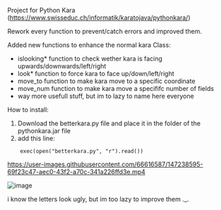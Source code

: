 Project for Python Kara (https://www.swisseduc.ch/informatik/karatojava/pythonkara/)

Rework every function to prevent/catch errors and improved them.

Added new functions to enhance the normal kara Class:
  - islooking* function to check wether kara is facing upwards/downwards/left/right
  - look* function to force kara to face up/down/left/right
  - move_to function to make kara move to a specific coordinate
  - move_num function to make kara move a specififc number of fields
  - way more usefull stuff, but im to lazy to name here everyone

How to install:
  1. Download the betterkara.py file and place it in the folder of the pythonkara.jar file
  2. add this line:
  ```
      exec(open("betterkara.py", "r").read())
  ```



https://user-images.githubusercontent.com/66616587/147238595-69f23c47-aec0-43f2-a70c-341a226ffd3e.mp4



![image](https://user-images.githubusercontent.com/66616587/147237867-ff2cc838-21f5-4f24-bc63-f2b5c5315a42.png)

i know the letters look ugly, but im too lazy to improve them ._.
